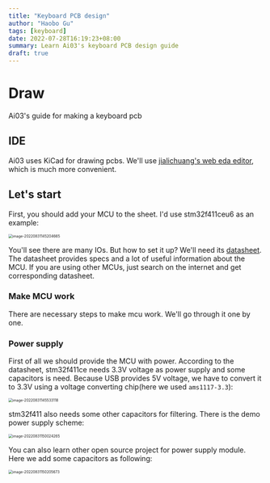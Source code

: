 ```yaml
---
title: "Keyboard PCB design"
author: "Haobo Gu"
tags: [keyboard]
date: 2022-07-28T16:19:23+08:00
summary: Learn Ai03's keyboard PCB design guide
draft: true
---
```

# Draw

Ai03's guide for making a keyboard pcb

## IDE

Ai03 uses KiCad for drawing pcbs. We'll use [jialichuang's web eda editor](https://pro.lceda.cn/), which is much more convenient.

## Let's start

First, you should add your MCU to the sheet. I'd use stm32f411ceu6 as an example:

<img src="https://haobogu-md.oss-cn-hangzhou.aliyuncs.com/markdown/imgs/image-20220831145204665.png" alt="image-20220831145204665" style="zoom:50%;" />

You'll see there are many IOs. But how to set it up? We'll need its [datasheet](https://www.st.com/resource/en/datasheet/stm32f303vc.pdf). The datasheet provides specs and a lot of useful information about the MCU. If you are using other MCUs, just search on the internet and get corresponding datasheet.

### Make MCU work

There are necessary steps to make mcu work. We'll go through it one by one.

### Power supply

First of all we should provide the MCU with power. According to the datasheet, stm32f411ce needs 3.3V voltage as power supply and some capacitors is need. Because USB provides 5V voltage, we have to convert it to 3.3V using a voltage converting chip(here we used `ams1117-3.3`):

<img src="https://haobogu-md.oss-cn-hangzhou.aliyuncs.com/markdown/imgs/image-20220831145533118.png" alt="image-20220831145533118" style="zoom:50%;" />

stm32f411 also needs some other capacitors for filtering. There is the demo power supply scheme:

<img src="https://haobogu-md.oss-cn-hangzhou.aliyuncs.com/markdown/imgs/image-20220831150024265.png" alt="image-20220831150024265" style="zoom:50%;" />

You can also learn other open source project for power supply module. Here we add some capacitors as following:

<img src="https://haobogu-md.oss-cn-hangzhou.aliyuncs.com/markdown/imgs/image-20220831150205673.png" alt="image-20220831150205673" style="zoom:50%;" />













































